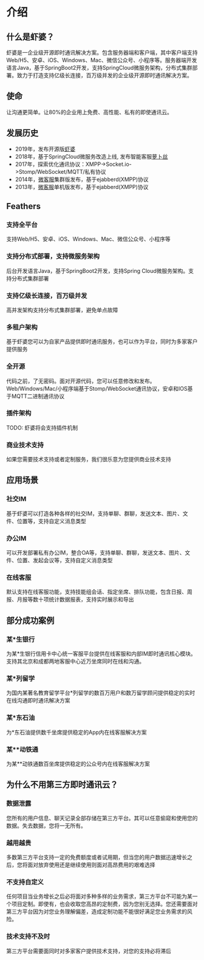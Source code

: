 # 介绍

## 什么是虾婆？

虾婆是一企业级开源即时通讯解决方案。包含服务器端和客户端，其中客户端支持Web/H5、安卓、iOS、Windows、Mac、微信公众号、小程序等。服务器端开发语言Java，基于SpringBoot2开发，支持SpringCloud微服务架构，分布式集群部署。致力于打造支持亿级长连接，百万级并发的企业级开源即时通讯解决方案。

## 使命

让沟通更简单。让80%的企业用上免费、高性能、私有的即使通讯云。

## 发展历史

* 2019年，发布开源版[虾婆](http://www.xiaper.io)
* 2018年，基于SpringCloud微服务改造上线, 发布智能客服[萝卜丝](https://www.bytedesk.com)
* 2017年，探索优化通讯协议：XMPP->Socket.io->Stomp/WebSocket/MQTT/私有协议
* 2014年，[微客服](http://www.weikefu.net)集群版发布，基于ejabberd(XMPP)协议
* 2013年，[微客服](http://www.weikefu.net)单机版发布，基于ejabberd(XMPP)协议

## Feathers

### 支持全平台

支持Web/H5、安卓、iOS、Windows、Mac、微信公众号、小程序等

### 支持分布式部署，支持微服务架构

后台开发语言Java，基于SpringBoot2开发，支持Spring Cloud微服务架构。支持分布式集群部署

### 支持亿级长连接，百万级并发

高并发架构支持分布式集群部署，避免单点故障

### 多租户架构

基于虾婆您可以为自家产品提供即时通讯服务，也可以作为平台，同时为多家客户提供服务

### 全开源

代码之前，了无密码。面对开源代码，您可以任意修改和发布。Web/Windows/Mac/小程序端基于Stomp/WebSocket通讯协议，安卓和IOS基于MQTT二进制通讯协议

### 插件架构

TODO: 虾婆将会支持插件机制

### 商业技术支持

如果您需要技术支持或者定制服务，我们很乐意为您提供商业技术支持

## 应用场景

### 社交IM

基于虾婆可以打造各种各样的社交IM，支持单聊、群聊，发送文本、图片、文件、位置等，支持自定义消息类型
<!-- TODO:插图展示 -->

### 办公IM

可以开发部署私有办公IM，整合OA等，支持单聊、群聊，发送文本、图片、文件、位置、发起会议等，支持自定义消息类型
<!-- TODO:插图展示 -->

### 在线客服

默认支持在线客服功能，支持技能组会话、指定坐席、排队功能，包含日报、周报、月报等数十项统计数据报表，支持实时展示和导出
<!-- TODO:插图展示 -->

## 部分成功案例

### 某*生银行

为某*生银行信用卡中心统一客服平台提供在线客服和内部IM即时通讯核心模块。支持其北京和成都两地客服中心近万坐席同时在线和沟通。
<!-- TODO:插图展示 -->

### 某*列留学

为国内某著名教育留学平台*列留学的数百万用户和数万留学顾问提供稳定的实时在线沟通即时通讯解决方案
<!-- TODO:插图展示 -->

### 某*东石油

为*东石油提供数千坐席提供稳定的App内在线客服解决方案
<!-- TODO:插图展示 -->

### 某**动铁通

为某**动铁通数百坐席提供稳定的公众号内在线客服解决方案
<!-- TODO:插图展示 -->

## 为什么不用第三方即时通讯云？

### 数据泄露

您所有的用户信息、聊天记录全部存储在第三方平台。其可以任意偷窥和使用您的数据。失去数据，您将一无所有。

### 越用越贵

多数第三方平台支持一定的免费额度或者试用期，但当您的用户数据迅速增长之后，您将面对放弃使用还是继续使用则面对高昂费用的艰难选择

### 不支持自定义

任何项目当业务增长之后必将面对多种多样的业务需求，第三方平台不可能为某一个项目定制。即使有，也会收取您高昂的定制费，因为您别无选择。您还需要面对第三方平台因为对您业务理解偏差，造成定制功能不能很好满足您业务需求的风险。

### 技术支持不及时

第三方平台需要面同时对多家客户提供技术支持，对您的支持必将滞后

